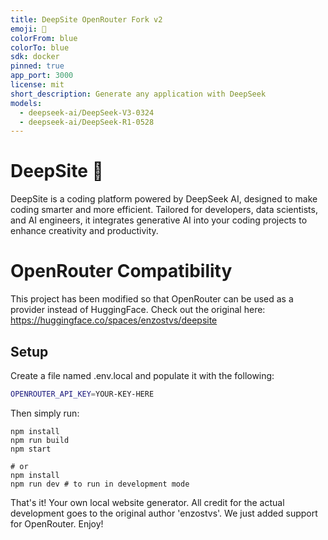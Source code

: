 ```yaml
---
title: DeepSite OpenRouter Fork v2
emoji: 🐳
colorFrom: blue
colorTo: blue
sdk: docker
pinned: true
app_port: 3000
license: mit
short_description: Generate any application with DeepSeek
models:
  - deepseek-ai/DeepSeek-V3-0324
  - deepseek-ai/DeepSeek-R1-0528
---
```


# DeepSite 🐳

DeepSite is a coding platform powered by DeepSeek AI, designed to make coding smarter and more efficient. Tailored for developers, data scientists, and AI engineers, it integrates generative AI into your coding projects to enhance creativity and productivity.

# OpenRouter Compatibility

This project has been modified so that OpenRouter can be used as a provider instead of HuggingFace. Check out the original here: https://huggingface.co/spaces/enzostvs/deepsite

## Setup

Create a file named .env.local and populate it with the following:

```bash
OPENROUTER_API_KEY=YOUR-KEY-HERE
```

Then simply run:
```
npm install
npm run build
npm start

# or
npm install
npm run dev # to run in development mode
```

That's it! Your own local website generator. All credit for the actual development goes to the original author 'enzostvs'. We just added support for OpenRouter. Enjoy!

